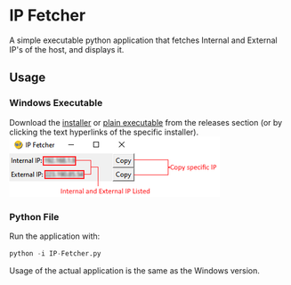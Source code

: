 # IP Fetcher

A simple executable python application that fetches Internal and External IP's of the host, and displays it.

## Usage

### Windows Executable
Download the [installer](https://github.com/notskamr/ip-fetcher/releases/latest/download/IP-Fetcher-Installer.exe) or [plain executable](https://github.com/notskamr/ip-fetcher/releases/latest/download/IP-Fetcher.exe) from the releases section (or by clicking the text hyperlinks of the specific installer).
![Usage](https://github.com/notskamr/ip-fetcher/blob/main/assets/readme/usage.png)

### Python File
Run the application with:
```python
python -i IP-Fetcher.py
```
Usage of the actual application is the same as the Windows version.
